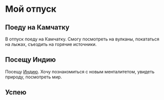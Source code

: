 # Мой отпуск

## Поеду на **Камчатку**
 В отпуск поеду на Камчатку. Смогу посмотреть на вулканы, покататься на лыжах, съездить на горячие источники.

## Посещу **Индию**

 Посещу [Индию](https://ru.wikipedia.org/wiki/География_Индии). Хочу познакомиться с новым менталитетом, увидеть природу, посмотреть мир.

## Успею